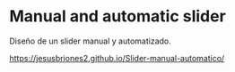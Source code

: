 # Manual and automatic slider
Diseño de un slider manual y automatizado.

https://jesusbriones2.github.io/Slider-manual-automatico/ 
